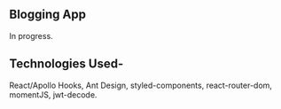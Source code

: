 ## Blogging App

In progress.

## Technologies Used-

React/Apollo Hooks, Ant Design, styled-components, react-router-dom, momentJS, jwt-decode.
